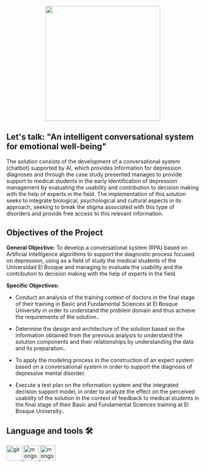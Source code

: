 <p align="center"> <img src="https://www.unbosque.edu.co/sites/default/files/logo.png"  width="300px" /> </p>

## Let's talk: "An intelligent conversational system for emotional well-being"

The solution consists of the development of a conversational system (chatbot) supported by AI, which provides information for depression diagnoses and through the case study presented manages to provide support to medical students in the early identification of depression management by evaluating the usability and contribution to decision making with the help of experts in the field. The implementation of this solution seeks to integrate biological, psychological and cultural aspects in its approach, seeking to break the stigma associated with this type of disorders and provide free access to this relevant information.

 ## Objectives of the Project
    

**General Objective:** To develop a conversational system (RPA) based on Artificial Intelligence algorithms to support the diagnostic process focused on depression, using as a field of study the medical students of the Universidad El Bosque and managing to evaluate the usability and the contribution to decision making with the help of experts in the field.

  

**Specific Objectives:**

  

-   Conduct an analysis of the training context of doctors in the final stage of their training in Basic and Fundamental Sciences at El Bosque University in order to understand the problem domain and thus achieve the requirements of the solution..
    
-    Determine the design and architecture of the solution based on the information obtained from the previous analysis to understand the solution components and their relationships by understanding the data and its preparation..
    
-   To apply the modeling process in the construction of an expert system based on a conversational system in order to support the diagnosis of depressive mental disorder.
    
-   Execute a test plan on the information system and the integrated decision support model, in order to analyze the effect on the perceived usability of the solution in the context of feedback to medical students in the final stage of their Basic and Fundamental Sciences training at El Bosque University..
## Language and tools 🛠
<p align="left"> <a href="https://expressjs.com" target="_blank" rel="noreferrer">  <a href="https://git-scm.com/" target="_blank" rel="noreferrer"> <img src="https://git-scm.com/images/logos/downloads/Git-Icon-1788C.png" alt="git" width="40" height="40"/> </a>  <a href="https://www.mongodb.com/" target="_blank" rel="noreferrer"> <img src="https://miro.medium.com/v2/resize:fit:512/1*doAg1_fMQKWFoub-6gwUiQ.png" alt="mongodb" width="40" height="40"/> </a> 
 <a href="https://www.python.org/" target="_blank" rel="noreferrer"> <img src="https://clipart-library.com/images_k/python-logo-transparent/python-logo-transparent-7.png" alt="mongodb" width="40" height="40"/> </a> 

